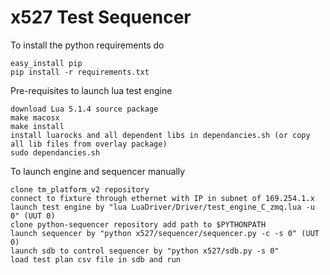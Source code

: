 x527 Test Sequencer
=====

To install the python requirements do

    easy_install pip
    pip install -r requirements.txt

Pre-requisites to launch lua test engine

    download Lua 5.1.4 source package
	make macosx
	make install
	install luarocks and all dependent libs in dependancies.sh (or copy all lib files from overlay package)
	sudo dependancies.sh

To launch engine and sequencer manually

	clone tm_platform_v2 repository
	connect to fixture through ethernet with IP in subnet of 169.254.1.x
	launch test engine by "lua LuaDriver/Driver/test_engine_C_zmq.lua -u 0" (UUT 0)
	clone python-sequencer repository add path to $PYTHONPATH
	launch sequencer by "python x527/sequencer/sequencer.py -c -s 0" (UUT 0)
	launch sdb to control sequencer by "python x527/sdb.py -s 0"
	load test plan csv file in sdb and run
